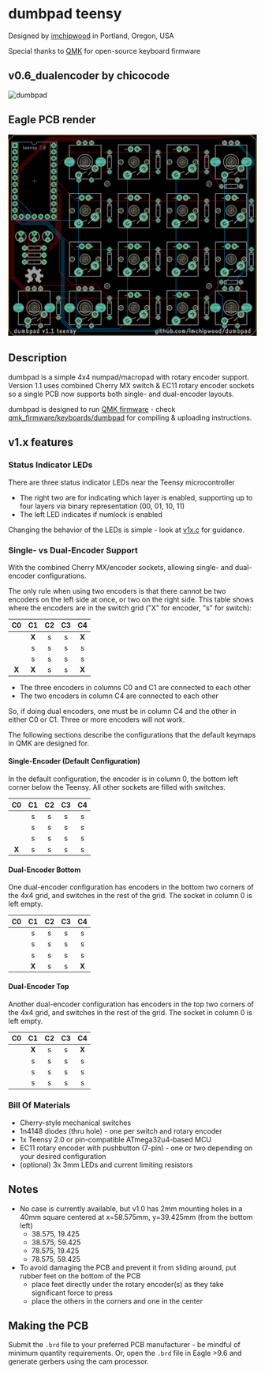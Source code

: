 # dumbpad teensy
Designed by [imchipwood](https://www.github.com/imchipwood) in Portland, Oregon, USA

Special thanks to [QMK](https://www.qmk.fm) for open-source keyboard firmware

## v0.6_dualencoder by chicocode

![dumbpad](https://i.imgur.com/OkSRXWT.jpg)

## Eagle PCB render

![dumbpad](dumbpad.png)

## Description

dumbpad is a simple 4x4 numpad/macropad with rotary encoder support.
Version 1.1 uses combined Cherry MX switch & EC11 rotary encoder sockets so a single PCB now supports both single- and dual-encoder layouts.

dumbpad is designed to run [QMK firmware](https://github.com/qmk/qmk_firmware) - check [qmk_firmware/keyboards/dumbpad](https://github.com/qmk/qmk_firmware/tree/master/keyboards/dumbpad) for compiling & uploading instructions.

## v1.x features

### Status Indicator LEDs

There are three status indicator LEDs near the Teensy microcontroller

- The right two are for indicating which layer is enabled, supporting up to four layers via binary representation (00, 01, 10, 11)
- The left LED indicates if numlock is enabled

Changing the behavior of the LEDs is simple - look at [v1x.c](https://github.com/imchipwood/qmk_firmware/blob/dumbpad_refactor/keyboards/dumbpad/v1x/v1x.c) for guidance.

### Single- vs Dual-Encoder Support

With the combined Cherry MX/encoder sockets, allowing single- and dual-encoder configurations.

The only rule when using two encoders is that there cannot be two encoders on the left side at once, or two on the right side. 
This table shows where the encoders are in the switch grid ("X" for encoder, "s" for switch):

| C0  | C1  | C2  | C3  | C4  |
|:---:|:---:|:---:|:---:|:---:|
|     |__X__|  s  |  s  |__X__|
|     |  s  |  s  |  s  |  s  |
|     |  s  |  s  |  s  |  s  |
|__X__|__X__|  s  |  s  |__X__|

- The three encoders in columns C0 and C1 are connected to each other
- The two encoders in column C4 are connected to each other

So, if doing dual encoders, one must be in column C4 and the other in either C0 or C1. Three or more encoders will not work.

The following sections describe the configurations that the default keymaps in QMK are designed for.

#### Single-Encoder (Default Configuration)

In the default configuration, the encoder is in column 0, the bottom left corner below the Teensy. All other sockets are filled with switches.

| C0  | C1  | C2  | C3  | C4  |
|:---:|:---:|:---:|:---:|:---:|
|     |  s  |  s  |  s  |  s  |
|     |  s  |  s  |  s  |  s  |
|     |  s  |  s  |  s  |  s  |
|__X__|  s  |  s  |  s  |  s  |

#### Dual-Encoder Bottom

One dual-encoder configuration has encoders in the bottom two corners of the 4x4 grid, and switches in the rest of the grid. The socket in column 0 is left empty.

| C0  | C1  | C2  | C3  | C4  |
|:---:|:---:|:---:|:---:|:---:|
|     |  s  |  s  |  s  |  s  |
|     |  s  |  s  |  s  |  s  |
|     |  s  |  s  |  s  |  s  |
|     |__X__|  s  |  s  |__X__|

#### Dual-Encoder Top

Another dual-encoder configuration has encoders in the top two corners of the 4x4 grid, and switches in the rest of the grid. The socket in column 0 is left empty.

| C0  | C1  | C2  | C3  | C4  |
|:---:|:---:|:---:|:---:|:---:|
|     |__X__|  s  |  s  |__X__|
|     |  s  |  s  |  s  |  s  |
|     |  s  |  s  |  s  |  s  |
|     |  s  |  s  |  s  |  s  |

### Bill Of Materials

- Cherry-style mechanical switches
- 1n4148 diodes (thru hole) - one per switch and rotary encoder
- 1x Teensy 2.0 or pin-compatible ATmega32u4-based MCU
- EC11 rotary encoder with pushbutton (7-pin) - one or two depending on your desired configuration
- (optional) 3x 3mm LEDs and current limiting resistors

## Notes

- No case is currently available, but v1.0 has 2mm mounting holes in a 40mm square centered at x=58.575mm, y=39.425mm (from the bottom left)
  - 38.575, 19.425
  - 38.575, 59.425
  - 78.575, 19.425
  - 78.575, 59.425
- To avoid damaging the PCB and prevent it from sliding around, put rubber feet on the bottom of the PCB
  - place feet directly under the rotary encoder(s) as they take significant force to press
  - place the others in the corners and one in the center

## Making the PCB

Submit the `.brd` file to your preferred PCB manufacturer - be mindful of minimum quantity requirements. Or, open the `.brd` file in Eagle >9.6 and generate gerbers using the cam processor.
